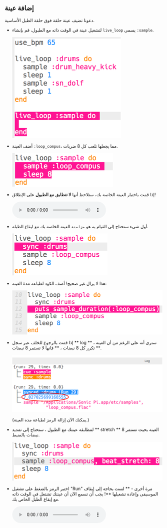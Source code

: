 ## إضافة عينة

دعونا نضيف عينة حلقة فوق حلقة الطبل الأساسية.

+ لتشغيل عينة في الوقت ذاته مع الطبول، قم بإنشاء `live_loop` يسمى `:sample`.
    
    ![لقطة الشاشة](images/dj-sample-loop.png)

+ أضف العينة `:loop_compus`، مما يجعلها تلعب كل 8 ضربات.
    
    ![لقطة الشاشة](images/dj-sample-bug.png)

+ إذا قمت باختبار العينة الخاصة بك، ستلاحظ أنها **لا تتطابق مع الطبول** على الإطلاق!
    
    <div id="audio-preview" class="pdf-hidden">
      <audio controls preload> <source src="resources/beat-bug.mp3" type="audio/mpeg"> المتصفح الخاص بك لا يدعم عنصر <code>الصوت </code>. </audio>
    </div>
+ أول شيء ستحتاج إلى القيام به هو `مزامنة` العينة الخاصة بك مع ايقاع الطبلة.
    
    ![لقطة الشاشة](images/dj-sample-sync.png)

+ هذا لا يزال غير صحيح! أضف الكود لطباعة مدة العينة:
    
    ![لقطة الشاشة](images/dj-sample-duration.png)

+ إذا قمت بالرجوع للخلف عبر سجل ** log ** ، سترى أنه على الرغم من أن العينة تكرر كل 8 نبضات ، ** فانها لا تستمر 8 نبضات **.
    
    ![لقطة الشاشة](images/dj-sample-log.png)
    
    (يمكنك الآن إزالة الرمز لطباعة مدة العينة.)

+ لمطابقة عينتك مع الطبول ، ستحتاج إلى تمديد ** stretch ** العينة بحيث تستمر 8 نبضات بالضبط.
    
    ![لقطة الشاشة](images/dj-sample-stretch.png)

+ اختبر الرمز بالضغط على تشغيل "Run" مرة أخرى - ** لست بحاجة إلى إيقاف الموسيقى وإعادة تشغيلها **! يجب أن تسمع الآن أن عينتك تشتغل في الوقت ذاته مع إيقاع الطبل الخاص بك.
    
    <div id="audio-preview" class="pdf-hidden">
      <audio controls preload> <source src="resources/beat-fixed.mp3" type="audio/mpeg"> المتصفح الخاص بك لا يدعم عنصر <code>الصوت </code>. </audio>
    </div>